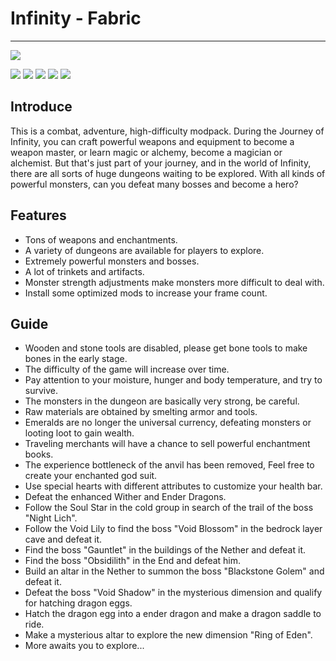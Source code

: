 # Infinity - Fabric #

----------
![](https://s4.ax1x.com/2022/02/02/HAxgje.png)

[![](https://s4.ax1x.com/2022/02/02/HECteg.png)](https://xiaxin113.gitbook.io/untitled/) [![](https://s4.ax1x.com/2022/02/02/HEFTXV.png)](https://github.com/BrokenDawn627/Infinity-Modpack/issues) [![](https://s4.ax1x.com/2022/02/02/HEEJO0.png)](https://afdian.net/@nightbreak) [![](https://s4.ax1x.com/2022/02/02/HEEUTU.png)](https://www.curseforge.com/minecraft/modpacks/infinity-fabric/files) [![](https://s4.ax1x.com/2022/02/02/HEEtmV.png)](https://www.mcbbs.net/thread-1298525-1-1.html)

 
## Introduce ##

This is a combat, adventure, high-difficulty modpack. During the Journey of Infinity, you can craft powerful weapons and equipment to become a weapon master, or learn magic or alchemy, become a magician or alchemist. But that's just part of your journey, and in the world of Infinity, there are all sorts of huge dungeons waiting to be explored. With all kinds of powerful monsters, can you defeat many bosses and become a hero? 

## Features ##

- Tons of weapons and enchantments.
- A variety of dungeons are available for players to explore.
- Extremely powerful monsters and bosses.
- A lot of trinkets and artifacts.
- Monster strength adjustments make monsters more difficult to deal with.
- Install some optimized mods to increase your frame count.

## Guide ##

- Wooden and stone tools are disabled, please get bone tools to make bones in the early stage.
- The difficulty of the game will increase over time.
- Pay attention to your moisture, hunger and body temperature, and try to survive.
- The monsters in the dungeon are basically very strong, be careful.
- Raw materials are obtained by smelting armor and tools.
- Emeralds are no longer the universal currency, defeating monsters or looting loot to gain wealth.
- Traveling merchants will have a chance to sell powerful enchantment books.
- The experience bottleneck of the anvil has been removed, Feel free to create your enchanted god suit.
- Use special hearts with different attributes to customize your health bar.
- Defeat the enhanced Wither and Ender Dragons.
- Follow the Soul Star in the cold group in search of the trail of the boss "Night Lich".
- Follow the Void Lily to find the boss "Void Blossom" in the bedrock layer cave and defeat it.
- Find the boss "Gauntlet" in the buildings of the Nether and defeat it.
- Find the boss "Obsidilith" in the End and defeat him.
- Build an altar in the Nether to summon the boss "Blackstone Golem" and defeat it.
- Defeat the boss "Void Shadow" in the mysterious dimension and qualify for hatching dragon eggs.
- Hatch the dragon egg into a ender dragon and make a dragon saddle to ride.
- Make a mysterious altar to explore the new dimension "Ring of Eden".
- More awaits you to explore...
